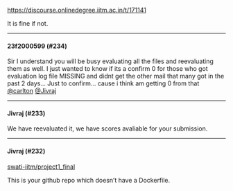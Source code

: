 https://discourse.onlinedegree.iitm.ac.in/t/171141

It is fine if not.</p><hr>

<h4>23f2000599 (#234)</h4>
<p>Sir I understand you will be busy evaluating all the files and reevaluating them as well. I just wanted to know if its a confirm 0 for those who got evaluation log file MISSING and didnt get the other mail that many got in the past 2 days… Just to confirm… cause i think am getting 0 from that <a class="mention" href="/u/carlton">@carlton</a> <a class="mention" href="/u/jivraj">@Jivraj</a></p><hr>

<h4>Jivraj (#233)</h4>
<p>We have reevaluated it, we have scores avaliable for your submission.</p><hr>

<h4>Jivraj (#232)</h4>
<p><a href="https://github.com/swati-iitm/project1_final" rel="noopener nofollow ugc">swati-iitm/project1_final</a></p>
<p>This is your github repo which doesn’t have a Dockerfile.